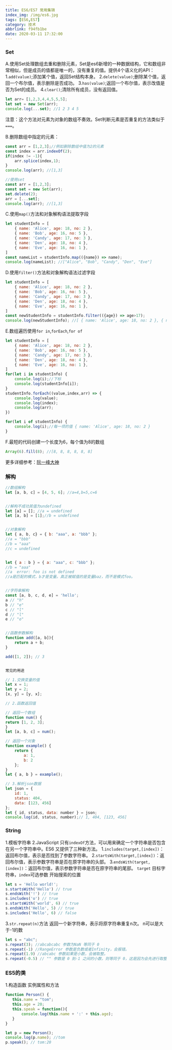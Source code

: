 ```yaml
---
title: ES6/ES7 常用集锦
index_img: /img/es6.jpg
tags: [ES6,ES7]
category: 技术
abbrlink: f94fb1be
date: 2020-03-11 17:32:00
---
```


### Set
A.使用Set处理数组去重和删除元素，Set是es6新增的一种数据结构，它和数组非常相似，但是成员的值都是唯一的，没有重复的值。提供4个语义化的API：
1.`add(value)`;添加某个值，返回Set结构本身。
2.`delete(value)`;删除某个值，返回一个布尔值，表示删除是否成功。
3.`has(value)`;返回一个布尔值，表示改值是否为Set的成员。
4.`clear()`;清除所有成员，没有返回值。

```javascript
let arr= [1,2,3,4,4,5,5,5];
let set = new Set(arr);
console.log(...set); //1 2 3 4 5
```
注意：这个方法对元素为对象的数组不奏效。Set判断元素是否重复的方法类似于`===`。

B.删除数组中指定的元素：
```javascript
const arr = [1,2,3];//例如删除数组中值为2的元素
const index = arr.indexOf(2);
if(index != -1){
    arr.splice(index,1);
}
console.log(arr); //[1,3]

//使用set
const arr = [1,2,3];
const set = new Set(arr);
set.delete(2);
arr = [...set];
console.log(arr); //[1,3]
```

C.使用`map()`方法和对象解构语法提取字段
```javascript
let studentInfo = [
    { name: 'Alice', age: 18, no: 2 },
    { name: 'Bob', age: 16, no: 5 },
    { name: 'Candy', age: 17, no: 3 },
    { name: 'Den', age: 18, no: 4 },
    { name: 'Eve', age: 16, no: 1 },
]
const nameList = studentInfo.map(({name}) => name);
console.log(nameList); //["Alice", "Bob", "Candy", "Den", "Eve"]
```

D.使用`filter()`方法和对象解构语法过滤字段
```javascript
let studentInfo = [
    { name: 'Alice', age: 18, no: 2 },
    { name: 'Bob', age: 16, no: 5 },
    { name: 'Candy', age: 17, no: 3 },
    { name: 'Den', age: 18, no: 4 },
    { name: 'Eve', age: 16, no: 1 },
]
const newStudentInfo = studentInfo.filter(({age}) => age>17);
console.log(newStudentInfo); //[ { name: 'Alice', age: 18, no: 2 }, { name: 'Den', age: 18, no: 4 }]
```

E.数组遍历使用`for in`,`forEach`,`for of`
```javascript
let studentInfo = [
    { name: 'Alice', age: 18, no: 2 },
    { name: 'Bob', age: 16, no: 5 },
    { name: 'Candy', age: 17, no: 3 },
    { name: 'Den', age: 18, no: 4 },
    { name: 'Eve', age: 16, no: 1 },
]
for(let i in studentInfo) {
    console.log(i);//下标
    console.log(studentInfo[i]);
}
studentInfo.forEach((value,index,arr) => {
    console.log(value);
    console.log(index);
    console.log(arr);
})

for(let i of studentInfo) {
    console.log(i);//每一项的值 { name: 'Alice', age: 18, no: 2 }
}
```

F.最短的代码创建一个长度为6，每个值为8的数组
```javascript
Array(6).fill(8); //[8, 8, 8, 8, 8, 8]
```
更多详细参考：[阮一峰大神](http://es6.ruanyifeng.com/#docs/set-map)

### 解构
```javascript
//数组解构
let [a, b, c] = [4, 5, 6]; //a=4,b=5,c=6


//解构不成功其值为undefined
let [a] = []; //a = undefined
let [a, b] = [1];//b = undefined


//对象解构
let { a, b, c} = { b: "aaa", a: "bbb" };
//a = "bbb"
//b = "aaa"
//c = undefined


let { a : b } = { a: "aaa", c: "bbb" };
//b = "aaa"
//a  error: foo is not defined
//a是匹配的模式，b才是变量。真正被赋值的是变量baz，而不是模式foo。


//字符串解构
const [a, b, c, d, e] = 'hello';
a // "h"
b // "e"
c // "l"
d // "l"
e // "o"


//函数参数解构
function add([a, b]){
    return a + b;
}

add([1, 2]); // 3


常见的用途

// 1.交换变量的值
let x = 1;
let y = 2;
[x, y] = [y, x];

// 2.函数返回值

// 返回一个数组
function num() {
return [1, 2, 3];
}
let [a, b, c] = num();

// 返回一个对象
function example() {
    return {
        a: 1,
        b: 2
    };
}
let { a, b } = example();

// 3.解析json数据
let json = {
    id: 1,
    status: 404,
    data: [123, 456]
};
let { id, status, data: number } = json;
console.log(id, status, number);// 1, 404, [123, 456]
```

### String
1.模板字符串
2.JavaScript 只有`indexOf`方法，可以用来确定一个字符串是否包含在另一个字符串中。ES6 又提供了三种新方法。
    1.`includes(target,[index])`：返回布尔值，表示是否找到了参数字符串。
    2.`startsWith(target,[index])`：返回布尔值，表示参数字符串是否在原字符串的头部。
    3.`endsWith(target,[index])`：返回布尔值，表示参数字符串是否在原字符串的尾部。
    `target` 目标字符串，`index`可选参数 开始搜索的位置

```javascript
let s = 'Hello world!';
s.startsWith('Hello') // true
s.endsWith('!') // true
s.includes('o') // true
s.startsWith('world', 6) // true
s.endsWith('Hello', 5) // true
s.includes('Hello', 6) // false
```
3.`str.repeat(n)`方法 返回一个新字符串，表示将原字符串重复n次。 n可以是大于-1的数
```javascript
let s = "abc";
s.repeat(3); //abcabcabc 参数为NaN 等同于 0
s.repeat(-1) //RangeError 参数是负数或者Infinity，会报错。
s.repeat(1.9) //abcabc 参数如果是小数，会被取整。
s.repeat(-0.5) // "" 参数是 0 到-1 之间的小数，则等同于 0，这是因为会先进行取整运算。0 到-1 之间的小数，取整以后等于-0，repeat视同为 0。
```

### ES5的类
1.构造函数 实例属性和方法
 ```javascript
function Person() {
    this.name = "tom";
    this.age = 20;
    this.speak = function(){
        console.log(this.name + ':' + this.age);
    }
}

let p = new Person();
console.log(p.name); //tom
p.speak(); // tom:20
 ```
